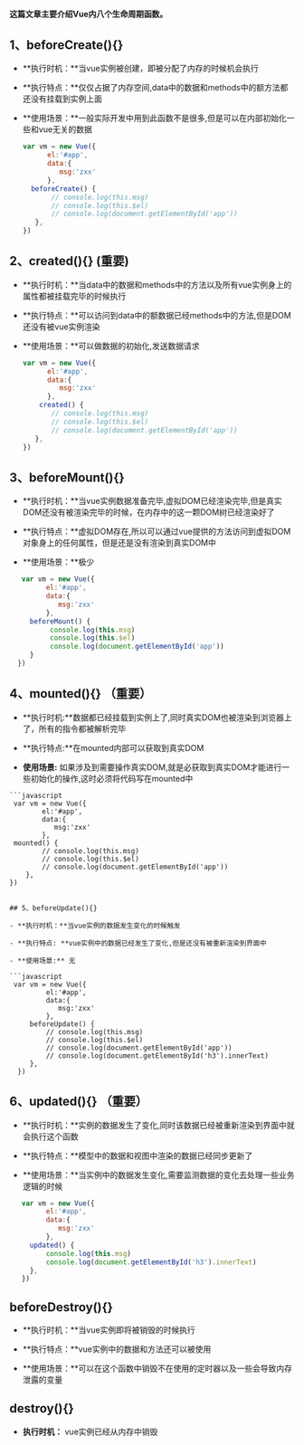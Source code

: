 #### 这篇文章主要介绍Vue内八个生命周期函数。


## 1、beforeCreate(){}

  - **执行时机：**当vue实例被创建，即被分配了内存的时候机会执行

  - **执行特点：**仅仅占据了内存空间,data中的数据和methods中的额方法都还没有挂载到实例上面

  - **使用场景：**一般实际开发中用到此函数不是很多,但是可以在内部初始化一些和vue无关的数据

    ```javascript
    var vm = new Vue({
          el:'#app',
          data:{
             msg:'zxx'
          },
      beforeCreate() {
           // console.log(this.msg)
           // console.log(this.$el)
           // console.log(document.getElementById('app'))
       },
    })

    ```


## 2、created(){} (重要)

  - **执行时机：**当data中的数据和methods中的方法以及所有vue实例身上的属性都被挂载完毕的时候执行

  - **执行特点：**可以访问到data中的额数据已经methods中的方法,但是DOM还没有被vue实例渲染

  - **使用场景：**可以做数据的初始化,发送数据请求
        
    ```javascript
    var vm = new Vue({
          el:'#app',
          data:{
             msg:'zxx'
          },
        created() {
           // console.log(this.msg)
           // console.log(this.$el)
           // console.log(document.getElementById('app'))
       },
    })
    ```

## 3、beforeMount(){}
 
  -  **执行时机：**当vue实例数据准备完毕,虚拟DOM已经渲染完毕,但是真实DOM还没有被渲染完毕的时候，在内存中的这一颗DOM树已经渲染好了

  -  **执行特点：**虚拟DOM存在,所以可以通过vue提供的方法访问到虚拟DOM对象身上的任何属性，但是还是没有渲染到真实DOM中
   
  -  **使用场景：**极少
  
   ```javascript
      var vm = new Vue({
            el:'#app',
            data:{
               msg:'zxx'
            },
        beforeMount() {
             console.log(this.msg)
             console.log(this.$el)
             console.log(document.getElementById('app'))
        }
     })

   ```

## 4、mounted(){} （重要）

   - **执行时机:**数据都已经挂载到实例上了,同时真实DOM也被渲染到浏览器上了，所有的指令都被解析完毕
   
   - **执行特点:**在mounted内部可以获取到真实DOM
   
   - **使用场景:** 如果涉及到需要操作真实DOM,就是必获取到真实DOM才能进行一些初始化的操作,这时必须将代码写在mounted中
       
    ```javascript
     var vm = new Vue({
            el:'#app',
            data:{
               msg:'zxx'
            },
     mounted() {
            // console.log(this.msg)
            // console.log(this.$el)
            // console.log(document.getElementById('app'))
        },
    })
   ```

## 5、beforeUpdate(){}

 - **执行时机：**当vue实例的数据发生变化的时候触发
 
 - **执行特点: **vue实例中的数据已经发生了变化,但是还没有被重新渲染到界面中

 - **使用场景:** 无

   ```javascript
    var vm = new Vue({
            el:'#app',
            data:{
               msg:'zxx'
            },
        beforeUpdate() {
            // console.log(this.msg)
            // console.log(this.$el)
            // console.log(document.getElementById('app'))
            // console.log(document.getElementById('h3').innerText)
        },
     })
   ```

## 6、updated(){}  （重要）

  - **执行时机：**实例的数据发生了变化,同时该数据已经被重新渲染到界面中就会执行这个函数
   
  - **执行特点：**模型中的数据和视图中渲染的数据已经同步更新了
  
  - **使用场景：**当实例中的数据发生变化,需要监测数据的变化去处理一些业务逻辑的时候
      
   ```javascript
      var vm = new Vue({
            el:'#app',
            data:{
               msg:'zxx'
            },
        updated() {
            console.log(this.msg)
            console.log(document.getElementById('h3').innerText)
        },
      })
  ```

## beforeDestroy(){}

  - **执行时机：**当vue实例即将被销毁的时候执行

  - **执行特点：**vue实例中的数据和方法还可以被使用

  - **使用场景：**可以在这个函数中销毁不在使用的定时器以及一些会导致内存泄露的变量


## destroy(){} 

  - **执行时机：** vue实例已经从内存中销毁